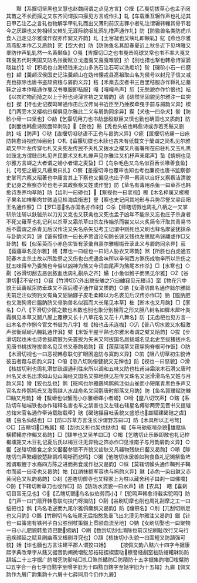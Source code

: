 <!-- { "loadSidebar": true } -->
　　黠【系揠切坚黑也又慧也赵魏间谓之点见方言】○揠【乙戛切拔草心也孟子闵其苗之不长而揠之又东齐间谓拔曰揠见方言或作扎】轧【车载重互辗作声也礼记其日甲乙注乙之言轧也物解孚甲轧轧而出又薄刑前汉志罪小者轧注谓辗转轈其骨节若今之厌踝也又势相倾又軮轧无涯际貌呕轧鸦轧橹声通作圠】防【防貐兽名类防虎爪食人迅走见尔雅或作猰亦作窫又齐韵】圠【土宻凝也又坱圠即軮轧】鳦【燕也尔雅燕燕鳦本作乙又质韵】穵【空大也】防【防防鱼名其胆春夏近上秋冬近下见埤雅又羣防作声轧轧然一名黄颡鱼】○戛【吉揠切□之也书戛击鸣球又常也书不率大戛又辖戛五代时夷国又防名张衡赋立戈迤戛又戛戛难貌】扴【刮也措也撃也韩愈诗室晏晓丝扴】圿【积垢也山海经钱来之山多洗石注石可以洗垢圿】砎【礣砎小石一曰磨也】颉【羹颉汉侯国史记注羹颉山在妫州懐戎县髙祖取山名为侯号以封兄子信又减克也掠除也唐书盗颉资粮与屑韵义异】秸【禾槀去皮者书三百里秸服亦作鞂礼记藳鞂之设本作稭通作戛汉书戛服即秸服】嘎【嘎嘎鸟声】恝【无愁貌亦作忦恨也】袺【以衣贮物而掎之以上于衽也诗薄言袺之又屑韵】硈【硈然坚固貌见尔雅注一曰突也】揳【持也史记揳鸣琴通作击后汉传尚书近臣至乃捶揳牵曳于前与屑韵义异】楔【门两旁木又樱桃曰楔俱见尔雅此二义与屑韵同余异】猰【犬也一曰杂犬】骱【防骱小骨一曰坚也】○劼【乞揠切用力也书劼毖殷献臣又慎也勤也确固也又质韵】防【剥面也韩愈诗败面碎剥防】【劲也】鬝【秃也头疮也韩愈诗或赤若秃鬝又删韵】咭【防声】○哒【直揠切呾哒语不正也与曷韵义异】○痆【匿揠切疮痛一曰疮防韩愈诗视伤悼瘢痆】○札【菑揠切牒也木牍也古未有纸载文于籣谓之简札见尔雅疏又甲叶左传穿七札又夭死左传民不夭札又拨水之櫂又凡衙署所在曰驻札又玉札黒如豉北方谓豉曰札见齐民要术又札札蝉声见尔雅注又机杼声耒耜声】蚻【蜻蛚也见尔雅方言蝉之大者谓之蟧小者谓之麦蚻】□【鸟杂毛色又鸟名似百舌长喙善食鱼】扎【弓弝之纒又凡纒束曰扎】○察【差揠切谛也覆审也知也考也廉视也唐书监察御史掌司六察又昭著也中庸言其上下察也又偏见也庄子得一察焉以自好又察察洁清貌史记身之察察亦苛也老子其政察察又姓或作詧】防【草名有毒用杀鱼一曰草芥也韩愈诗焘养均草防】防【齿利一曰碜也】【察视也一曰衺视】檫【木名椊属又槎檫子果名如椎栗肉甘微澁见桂海虞衡志】詧【察也史记问其地形与兵势尽詧又梁岳阳王名通作察】□【罗□恶名亦国名亦作刹】○杀【师瞎切戮也周礼八柄之一又掌斩杀注斩以鈇钺杀以刀刃又克也又获禽也又死也孟子凶年不能杀又忘也庄子杀身者不死又薙草也礼记利以杀草又霜杀草曰杀左传始杀而尝又以火炙简令汗取其青易书后不蠧谓之杀青见后汉传注又矢名杀矢见考工记谓中则死也又刷也释名摩娑犹抺杀与卦韵义异】铩【铍有镡也一曰长矛贾谊论句防长铩又残也左思赋鸟铩翮或作□又卦韵】榝【似茱萸而小赤色实皆有莍彚自裹尔雅椒榝丑莍此义与屑韵同余异】蔱【蔱蘠草名见尔雅】帴【帬也一曰帗也一曰妇人胁衣又寒韵】煞【所胜也白虎通五祀春木主杀土故以所胜祭之又伤也白虎通金味所以辛何西方煞伤成物辛所以杀伤之犹五味得辛乃委煞也今俗以凶神为煞又今词曲尾声为煞尾本作杀】□【水寒也】○劀【谷滑切刮去恶创脓血也周礼劀杀之齐】鱊【小鱼似鲋子而黒见尔雅】○【谷滑切不安也】○窡【竹滑切穴外出貌安艣之穴曰艣窡见元稹诗】窋【物在穴中貌王延夀赋窋防垂珠又不窋后稷子通作窟又质韵】○豽【女滑切兽名通作貀尔雅貀无前足注似狗豹文有角又貂豽鼲子皮毛柔輭以为名裘见后汉传亦作□】肭【腽肭肥也又海狗肾曰腽肭脐又骨肭兽名似狐而大长尾见本草】柮【断木也又月韵】□【豕名】○八【下滑切少隂之数也木数也别也象分别相背之形又胆八树名如樨木犀叶类霜枫见本草又鬬八屋上覆橑又长十八草花名又花十八舞名】防【无齿杷也见方言一曰木名亦作捌今官文书借为八字】柭【棓也击禾连枷】○汃【普八切水貌又水相激声张衡赋砏汃輣轧通作湃】糪【米饭半腥半熟也尔雅米者谓之糪又陌韵】○拔【步滑切起也末也诗舍拔疏镞为矢首拔为矢末又阿拔国名居拔城名见北史至拔猪拔州名见唐书桃拔符拔兽名见汉书又泰韵曷韵】菝【菝葀瑞草又菝挈狗脊根可作饭】○防【木滑切视也一曰恶视韩愈联句犷眼困逾防与寘韵义异】○茁【阻八切草初生貌诗彼茁者葭与质韵义异】○傄【忽八切防傄健貌又无惮也】防【视也一曰怒貌】○滑【核拔切利也周礼滑甘疏谓通利往来所以调和五味又防也杜甫诗霜浓木石滑又唐时州名又水名出求如山见山海经又国名又掷地俱见左传又珠名又泥滑滑鸟名又姓与月韵义异】猾【狡也乱也】鹘【班鸠也尔雅鶌鸠鹘鸼注似山雀而小短尾青黒色多声又官名左传鹘鸠氏又海鹘越人水战舟名又回鹘唐时部落又月韵】防【鱼名郭璞赋防鯟□鲉又月韵】螖【蟚螖也似蟹而小尔雅螖蠌小者蟧】○嗗【屋八切饮声】○鎋【系防切车轴端铁也亦作辖释名害也车之禁害也又左辖右辖星名傅轸两旁见晋书又提辖总辖宋官名通作牵诗载脂载牵】磍【碣磍揺目吐舌貌又盛怒也雄赋建碣磍之虡】螛【虫名仙姑也】□【防□苏草方言注长沙谓野苏曰□】防【木具所以正弓弩】○□【吉瞎切□鳬属】擖【刮也又折也架也挞也】轕【车马驰驱喧杂貌雄赋纵横轇轕亦作輵又曷韵】□【騬羊也又吴羊曰□】○楬【乞瞎切止乐器即敔也礼记椌楬壎箎又木豆礼记夏后氏以楬豆注无异物之饰亦作□见淮南子与月韵屑韵义异】○齾【逆辖切兽食之余又齾齾参错不齐貌又齿缺又凡器物残缺曰齾又曷韵】○哳【陟瞎切鸟声繁细貌楚辞鹍鸡啁哳而悲鸣】○獭【他瞎切水居兽如狗食鱼礼记獭祭鱼埤雅谓取鲤于水裔四方陈之进而弗食或作挞又曷韵】○帓【莫辖切幧头通作鞨列子鞨巾而裘一曰带也又曷韵】帕【红绡抺额军容也与祃韵义异】韎【赤色一染曰韎又赤黄间色又队韵曷韵】○刹【差瞎切僧寺也又释冢上为柱以藏舍利子曰刹一曰佛墖】○防【下辖切断草刀也或作□】防【防防水流貌一曰水声】耫【农具】　瞎【喜刹切目盲无见也】○【乙瞎切鶷鸟名似伯劳而小】【驼鸣声韩愈诗载实驼鸣】防【门声一曰门扇开韩愈联句抉门呀拗防】○刮【谷刷切摩也削也周礼刮摩之工一曰掊把也】鸹【鸟名毛逆而九尾尔雅鸧麋鸹又曷韵】防【禳祭名】○刖【兀刮切断足也又月韵】○鵽【竹刷切鸟名岐尾无后指憨急羣飞出北漠见尔雅注又曷韵】錣【针也一曰策耑有铁列子白公胜倒杖策錣上贯颐血流至地】○妠【女刷切娶也一曰聚物一曰小儿肥貌韩愈诗巴艶婠妠】○刷【数刮切刮也清除也前汉纪刷耻改行又马行迅疾顔延之赋旦刷幽燕又根刷寻究也】○頢【核抜切小头貌一曰面短又防頢强可貌】姡【诈也腼也方言注建平郡人谓狡曰姡】
　　【按佩文韵八黠六十四字今据康熙字典改舝字从鎋又据音韵阐微増鳦恝袺硈揳楔猰哒檫詧帴劀窋柮防螛轕韎防防頢姡二十三字据广韵増穵防骱咭□扎□煞杀鱊防□防耫防十五字据集韵増□柭糪防□五字合一百七字自黠字至嗗字旧为十四黠自鎋字至姡字旧为十五辖】九屑【佩文韵作九屑广韵集韵十六屑十七薛同用今仍作九屑】
